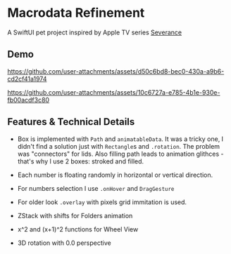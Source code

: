 # Macrodata Refinement

A SwiftUI pet project inspired by Apple TV series [Severance](https://tv.apple.com/ru/show/severance/umc.cmc.1srk2goyh2q2zdxcx605w8vtx)

## Demo 

https://github.com/user-attachments/assets/d50c6bd8-bec0-430a-a9b6-cd2cf41a1974

https://github.com/user-attachments/assets/10c6727a-e785-4b1e-930e-fb00acdf3c80

## Features & Technical Details

- Box is implemented with `Path` and `animatableData`. It was a tricky one, I didn't find a solution just with `Rectangle`s and `.rotation`. The problem was "connectors" for lids. Also filling path leads to animation glithces - that's why I use 2 boxes: stroked and filled. 
- Each number is floating randomly in horizontal or vertical direction. 
- For numbers selection I use `.onHover` and `DragGesture`
- For older look `.overlay` with pixels grid immitation is used. 

- ZStack with shifts for Folders animation
- x^2 and (x+1)^2 functions for Wheel View
- 3D rotation with 0.0 perspective
